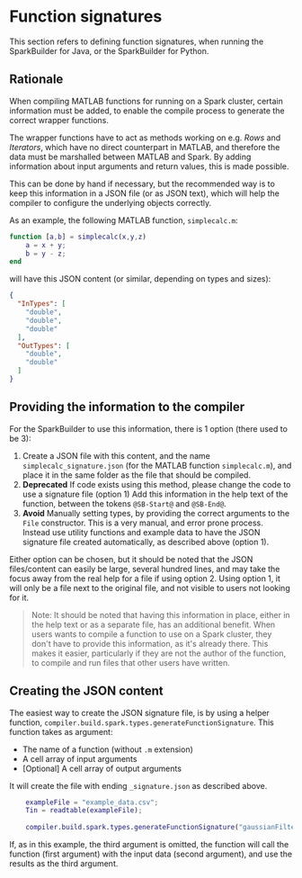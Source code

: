 # Function signatures

This section refers to defining function signatures, when running the SparkBuilder for Java,
or the SparkBuilder for Python.

## Rationale

When compiling MATLAB functions for running on a Spark cluster, certain information
must be added, to enable the compile process to generate the correct wrapper functions.

The wrapper functions have to act as methods working on e.g. *Rows* and *Iterators*,
which have no direct counterpart in MATLAB, and therefore the data must be marshalled
between MATLAB and Spark. By adding information about input arguments and return values,
this is made possible.

This can be done by hand if necessary, but the recommended way is to keep this information
in a JSON file (or as JSON text), which will help the compiler to configure the underlying
objects correctly.

As an example, the following MATLAB function, `simplecalc.m`:
```matlab
function [a,b] = simplecalc(x,y,z)
    a = x + y;
    b = y - z;
end
```
will have this JSON content (or similar, depending on types and sizes):
```json
{
  "InTypes": [
    "double",
    "double",
    "double"
  ],
  "OutTypes": [
    "double",
    "double"
  ]
}
```

## Providing the information to the compiler

For the SparkBuilder to use this information, there is 1 option (there used to be 3):
1. Create a JSON file with this content, and the name `simplecalc_signature.json`
   (for the MATLAB function `simplecalc.m`), and place it in the same folder as the
   file that should be compiled.
2. **Deprecated** If code exists using this method, please change the code to use
a signature file (option 1) Add this information in the help text of the function, between the tokens
   `@SB-Start@` and `@SB-End@`.
3. **Avoid** Manually setting types, by providing the correct arguments to the `File` constructor.
This is a very manual, and error prone process. Instead use utility functions and example data
to have the JSON signature file created automatically, as described above (option 1).

Either option can be chosen, but it should be noted that the JSON files/content can
easily be large, several hundred lines, and may take the focus away from the real help
for a file if using option 2. Using option 1, it will only be a file next to the original
file, and not visible to users not looking for it.

> Note: It should be noted that having this information in place, either in the help text or as
a separate file, has an additional benefit. When users wants to compile a function to use
on a Spark cluster, they don't have to provide this information, as it's already there.
This makes it easier, particularly if they are not the author of the function, to compile
and run files that other users have written.

## Creating the JSON content
The easiest way to create the JSON signature file, is by using a helper function,
`compiler.build.spark.types.generateFunctionSignature`.
This function takes as argument:
* The name of a function (without `.m` extension)
* A cell array of input arguments
* [Optional] A cell array of output arguments

It will create the file with ending `_signature.json` as described above.

```matlab
    exampleFile = "example_data.csv";
    Tin = readtable(exampleFile);
    
    compiler.build.spark.types.generateFunctionSignature("gaussianFilter", {Tin, 1.5})
```
If, as in this example, the third argument is omitted, the function will call the
function (first argument) with the input data (second argument), and use the results
as the third argument.



[//]: #  (Copyright 2022 The MathWorks, Inc.)


